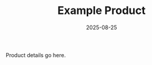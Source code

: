 ﻿---
title: "Example Product"
date: 2025-08-25
description: "Product description"
image: ""
gallery: []
price: 0
category: "Jewelry"
in_stock: true
featured: false
instagram_post: ""
instagram_id: ""
instagram_account: ""
---
Product details go here.
